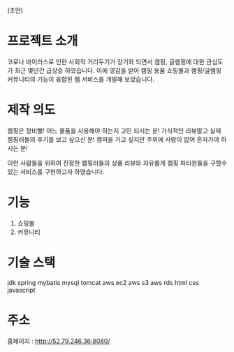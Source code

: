 (초안)

# 프로젝트 소개
코로나 바이러스로 인한 사회적 거리두기가 장기화 되면서 캠핑, 글램핑에 대한 관심도가 최근 몇년간 급상승 하였습니다.
이에 영감을 받아 캠핑 용품 쇼핑몰과 캠핑/글램핑 커뮤니티의 기능이 융합된 웹 서비스를 개발해 보았습니다.

# 제작 의도
캠핑은 장비빨! 어느 물품을 사용해야 하는지 고민 되시는 분!
가식적인 리뷰말고 실제 캠핑러들의 후기를 보고 싶으신 분!
캠피을 가고 싶지만 주위에 사람이 없어 혼자가야 하시는 분!

이런 사람들을 위하여 진정한 캠핑러들의 상품 리뷰와 자유롭게 캠핑 파티원들을 구할수 있는 서비스를 구현하고자 하였습니다.

# 기능
1. 쇼핑몰
2. 커뮤니티

# 기술 스택
jdk
spring
mybatis
mysql
tomcat
aws ec2
aws s3
aws rds
html
css
javascript

# 주소
홈페이지 : http://52.79.246.36:8080/
